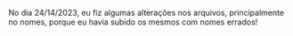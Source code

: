 No dia 24/14/2023, eu fiz algumas alterações nos arquivos, principalmente no nomes, porque eu havia subido os mesmos com nomes errados!
